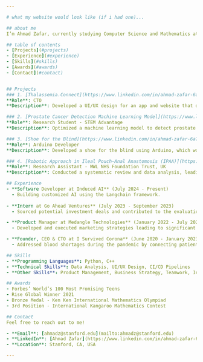 ```yaml
---

# what my website would look like (if i had one)... 

## about me
I’m Ahmad Zafar, currently studying Computer Science and Mathematics at Stanford University. My experience spans software development, product management, and research, with a particular focus on leveraging technology for impactful solutions in healthcare, finance, and education. I'm passionate about using technology to solve real-world problems, especially in the medical and educational sectors. With experience in both backend development and product management, I've led and contributed to projects that have significantly impacted communities.

## table of contents
- [Projects](#projects)
- [Experience](#experience)
- [Skills](#skills)
- [Awards](#awards)
- [Contact](#contact)


## Projects
### 1. [Thalassemia.Connect](https://www.linkedin.com/in/ahmad-zafar-6a753a156/)
**Role**: CTO  
**Description**: Developed a UI/UX design for an app and website that directly connects thalassemia patients with nearby blood banks. This project was shortlisted among the top 500 globally out of 50,000 applicants in the Rise program.

### 2. [Prostate Cancer Detection Machine Learning Model](https://www.linkedin.com/in/ahmad-zafar-6a753a156/)
**Role**: Research Student - STEM Advantage  
**Description**: Optimized a machine learning model to detect prostate cancer through microscopy scans, achieving the highest accuracy of 90% and winning a national distinction.

### 3. [Shoe for the Blind](https://www.linkedin.com/in/ahmad-zafar-6a753a156/)
**Role**: Arduino Developer  
**Description**: Developed a shoe for the blind using Arduino, which won 3rd national prize in the COMPPEC competition.

### 4. [Robotic Approach in Ileal Pouch–Anal Anastomosis (IPAA)](https://doi.org/10.1007/s11701-022-01490-x)
**Role**: Research Assistant - WWL NHS Foundation Trust, UK  
**Description**: Conducted a systematic review and data analysis, leading to the award-winning research paper published in a prestigious journal.

## Experience
- **Software Developer at Induced AI** (July 2024 - Present)
  - Building customized AI using the Langchain framework.
  
- **Intern at Go Ahead Ventures** (July 2023 - September 2023)
  - Sourced potential investment deals and contributed to the evaluation of pitch decks and business plans.

- **Product Manager at Medangle Technologies** (January 2022 - July 2023)
  - Developed and executed marketing strategies leading to significant user growth with zero marketing costs.

- **Founder, CEO & CTO at I Survived Corona** (June 2020 - January 2023)
  - Addressed blood shortages during the pandemic by connecting patients with donors.

## Skills
- **Programming Languages**: Python, C++
- **Technical Skills**: Data Analysis, UI/UX Design, CI/CD Pipelines
- **Other Skills**: Product Management, Business Strategy, Teamwork, Innovation

## Awards
- Forbes’ World’s 100 Most Promising Teens
- Rise Global Winner 2021
- Bronze Medal - Ken Ken International Mathematics Olympiad
- 3rd Position - International Kangaroo Mathematics Contest

## Contact
Feel free to reach out to me!

- **Email**: [ahmadz@stanford.edu](mailto:ahmadz@stanford.edu)
- **LinkedIn**: [Ahmad Zafar](https://www.linkedin.com/in/ahmad-zafar-6a753a156/)
- **Location**: Stanford, CA, USA

---
```


